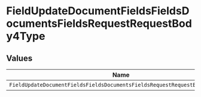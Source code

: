 # FieldUpdateDocumentFieldsFieldsDocumentsFieldsRequestRequestBody4Type


## Values

| Name                                                                        | Value                                                                       |
| --------------------------------------------------------------------------- | --------------------------------------------------------------------------- |
| `FieldUpdateDocumentFieldsFieldsDocumentsFieldsRequestRequestBody4TypeName` | NAME                                                                        |